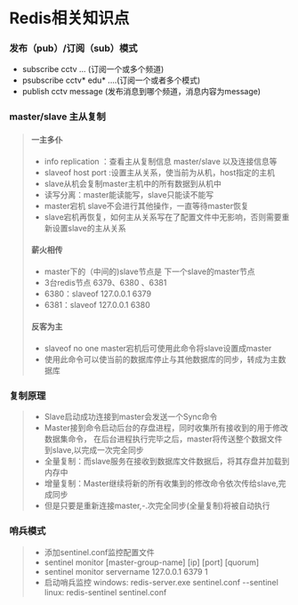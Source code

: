 # Redis相关知识点

### 发布（pub）/订阅（sub）模式

* subscribe cctv ... (订阅一个或多个频道)
* psubscribe cctv*  edu* ....(订阅一个或者多个模式)
* publish  cctv   message (发布消息到哪个频道，消息内容为message)

### master/slave 主从复制

> #### 一主多仆
> * info replication  ：查看主从复制信息  master/slave 以及连接信息等
> * slaveof  host port :设置主从关系，使当前为从机，host指定的主机
> * slave从机会复制master主机中的所有数据到从机中
> * 读写分离：master能读能写，slave只能读不能写
> * master宕机 slave不会进行其他操作，一直等待master恢复
> * slave宕机再恢复，如何主从关系写在了配置文件中无影响，否则需要重新设置slave的主从关系
> #### 薪火相传
> * master下的（中间的)slave节点是 下一个slave的master节点
> * 3台redis节点  6379、6380 、6381
> * 6380：slaveof 127.0.0.1 6379
> * 6381：slaveof 127.0.0.1 6380
> #### 反客为主
> * slaveof no one   master宕机后可使用此命令将slave设置成master
> * 使用此命令可以使当前的数据库停止与其他数据库的同步，转成为主数据库

### 复制原理

> * Slave启动成功连接到master会发送一个Sync命令
> * Master接到命令启动后台的存盘进程，同时收集所有接收到的用于修改数据集命令，
>   在后台进程执行完毕之后，master将传送整个数据文件到slave,以完成一次完全同步
> * 全量复制：而slave服务在接收到数据库文件数据后，将其存盘并加载到内存中
> * 增量复制：Master继续将新的所有收集到的修改命令依次传给slave,完成同步
> * 但是只要是重新连接master,-.次完全同步(全量复制)将被自动执行

### 哨兵模式

> * 添加sentinel.conf监控配置文件
> * sentinel monitor [master-group-name] [ip] [port] [quorum]
> * sentinel monitor servername  127.0.0.1 6379  1
> * 启动哨兵监控 windows: redis-server.exe sentinel.conf --sentinel  linux: redis-sentinel  sentinel.conf

